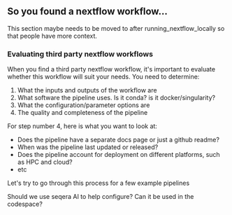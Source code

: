 ## So you found a nextflow workflow...

This section maybe needs to be moved to after running_nextflow_locally so that people have more context.

### Evaluating third party nextflow workflows

When you find a third party nextflow workflow, it's important to evaluate whether this workflow will suit your needs. You need to determine:

1. What the inputs and outputs of the workflow are
2. What software the pipeline uses. Is it conda? is it docker/singularity?
3. What the configuration/parameter options are
4. The quality and completeness of the pipeline

For step number 4, here is what you want to look at:

* Does the pipeline have a separate docs page or just a github readme?
* When was the pipeline last updated or released?
* Does the pipeline account for deployment on different platforms, such as HPC and cloud?
* etc

Let's try to go through this process for a few example pipelines

Should we use seqera AI to help configure? Can it be used in the codespace?
